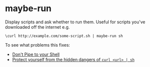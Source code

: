 # maybe-run

Display scripts and ask whether to run them.
Useful for scripts you've downloaded off the internet e.g.

    \curl http://example.com/some-script.sh | maybe-run sh

To see what problems this fixes:

* [Don't Pipe to your Shell](http://www.seancassidy.me/dont-pipe-to-your-shell.html)
* [Protect yourself from the hidden dangers of `curl <url> | sh`](http://www.djm.org.uk/protect-yourself-from-non-obvious-dangers-curl-url-pipe-sh/)
